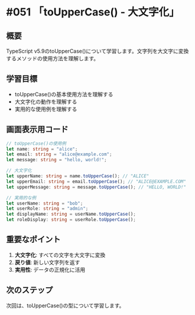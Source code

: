 # #051 「toUpperCase() - 大文字化」

## 概要
TypeScript v5.9のtoUpperCase()について学習します。文字列を大文字に変換するメソッドの使用方法を理解します。

## 学習目標
- toUpperCase()の基本使用方法を理解する
- 大文字化の動作を理解する
- 実用的な使用例を理解する

## 画面表示用コード

```typescript
// toUpperCase()の使用例
let name: string = "alice";
let email: string = "alice@example.com";
let message: string = "hello, world!";

// 大文字化
let upperName: string = name.toUpperCase(); // "ALICE"
let upperEmail: string = email.toUpperCase(); // "ALICE@EXAMPLE.COM"
let upperMessage: string = message.toUpperCase(); // "HELLO, WORLD!"

// 実用的な例
let userName: string = "bob";
let userRole: string = "admin";
let displayName: string = userName.toUpperCase();
let roleDisplay: string = userRole.toUpperCase();
```

## 重要なポイント
1. **大文字化**: すべての文字を大文字に変換
2. **戻り値**: 新しい文字列を返す
3. **実用性**: データの正規化に活用

## 次のステップ
次回は、toUpperCase()の型について学習します。